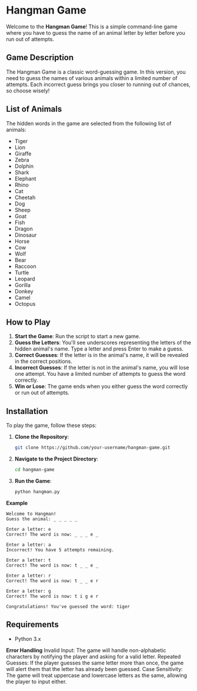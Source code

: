 

# Hangman Game 

Welcome to the **Hangman Game**! This is a simple command-line game where you have to guess the name of an animal letter by letter before you run out of attempts.

##  Game Description

The Hangman Game is a classic word-guessing game. In this version, you need to guess the names of various animals within a limited number of attempts. Each incorrect guess brings you closer to running out of chances, so choose wisely!

##  List of Animals

The hidden words in the game are selected from the following list of animals:

- Tiger
- Lion
- Giraffe
- Zebra
- Dolphin
- Shark
- Elephant
- Rhino
- Cat
- Cheetah
- Dog
- Sheep
- Goat
- Fish
- Dragon
- Dinosaur
- Horse
- Cow
- Wolf
- Bear
- Raccoon
- Turtle
- Leopard
- Gorilla
- Donkey
- Camel
- Octopus

##  How to Play

1. **Start the Game**: Run the script to start a new game.
2. **Guess the Letters**: You'll see underscores representing the letters of the hidden animal's name. Type a letter and press Enter to make a guess.
3. **Correct Guesses**: If the letter is in the animal's name, it will be revealed in the correct positions.
4. **Incorrect Guesses**: If the letter is not in the animal's name, you will lose one attempt. You have a limited number of attempts to guess the word correctly.
5. **Win or Lose**: The game ends when you either guess the word correctly or run out of attempts.

## Installation

To play the game, follow these steps:

1. **Clone the Repository**:
   ```bash
   git clone https://github.com/your-username/hangman-game.git
   ```

2. **Navigate to the Project Directory**:
   ```bash
   cd hangman-game
   ```

3. **Run the Game**:
   ```bash
   python hangman.py
   ```
**Example**
```
Welcome to Hangman! 
Guess the animal: _ _ _ _ _

Enter a letter: e
Correct! The word is now: _ _ _ e _

Enter a letter: a
Incorrect! You have 5 attempts remaining.

Enter a letter: t
Correct! The word is now: t _ _ e _

Enter a letter: r
Correct! The word is now: t _ _ e r

Enter a letter: g
Correct! The word is now: t i g e r

Congratulations! You've guessed the word: tiger

```
## Requirements

- Python 3.x
  
**Error Handling**
Invalid Input: The game will handle non-alphabetic characters by notifying the player and asking for a valid letter.
Repeated Guesses: If the player guesses the same letter more than once, the game will alert them that the letter has already been guessed.
Case Sensitivity: The game will treat uppercase and lowercase letters as the same, allowing the player to input either.

